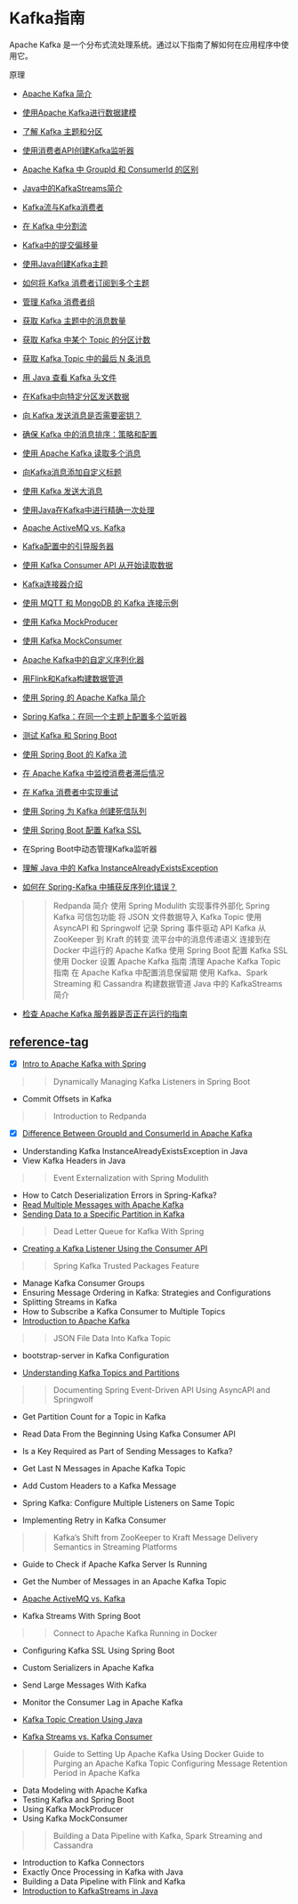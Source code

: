 # Kafka指南

Apache Kafka 是一个分布式流处理系统。通过以下指南了解如何在应用程序中使用它。

原理

- [Apache Kafka 简介](../apache-kafka-2/apache-kafka_zh.md)
- [使用Apache Kafka进行数据建模](../algorithms-modules/apache-kafka-data-modeling_zh.md)
- [了解 Kafka 主题和分区](../spring-kafka-2/kafka-topics-partitions_zh.md)

- [使用消费者API创建Kafka监听器](../apache-kafka-2/kafka-create-listener-consumer-api_zh.md)
- [Apache Kafka 中 GroupId 和 ConsumerId 的区别](../spring-kafka-3/apache-kafka-groupid-vs-consumerid_zh.md)
- [Java中的KafkaStreams简介](java-kafka-streams_zh.md)
- [Kafka流与Kafka消费者](java-kafka-streams-vs-kafka-consumer_zh.md)
- [在 Kafka 中分割流](../spring-kafka-2/kafka-splitting-streams_zh.md)

- [Kafka中的提交偏移量](../apache-kafka-3/kafka-commit-offsets_zh.md)

- [使用Java创建Kafka主题](kafka-topic-creation_zh.md)
- [如何将 Kafka 消费者订阅到多个主题](../spring-kafka-2/spring-kafka-multiple-listeners-same-topic_zh.md)
- [管理 Kafka 消费者组](../spring-kafka-2/kafka-manage-consumer-groups_zh.md)
- [获取 Kafka 主题中的消息数量](../spring-kafka/java-kafka-count-topic-messages_zh.md)
- [获取 Kafka 中某个 Topic 的分区计数](../apache-kafka-2/java-kafka-partition-count-topic_zh.md)
- [获取 Kafka Topic 中的最后 N 条消息](../apache-kafka-2/java-apache-kafka-get-last-n-messages_zh.md)
- [用 Java 查看 Kafka 头文件](../spring-kafka-3/java-kafka-view-headers_zh.md)
- [在Kafka中向特定分区发送数据](../spring-kafka/kafka-send-data-partition_zh.md)
- [向 Kafka 发送消息是否需要密钥？](../apache-kafka-2/java-kafka-message-key_zh.md)
- [确保 Kafka 中的消息排序：策略和配置](../apache-kafka-2/kafka-message-ordering_zh.md)
- [使用 Apache Kafka 读取多个消息](../apache-kafka-2/kafka-read-multiple-messages_zh.md)
- [向Kafka消息添加自定义标题](../apache-kafka-2/java-kafka-custom-headers_zh.md)
- [使用 Kafka 发送大消息](../spring-kafka/java-kafka-send-large-message_zh.md)

- [使用Java在Kafka中进行精确一次处理](kafka-exactly-once_zh.md)
- [Apache ActiveMQ vs. Kafka](apache-activemq-vs-kafka_zh.md)
- [Kafka配置中的引导服务器](../apache-kafka-2/java-kafka-bootstrap-server_zh.md)

- [使用 Kafka Consumer API 从开始读取数据](../apache-kafka-2/java-kafka-consumer-api-read_zh.md)
- [Kafka连接器介绍](kafka-connectors-guide_zh.md)
- [使用 MQTT 和 MongoDB 的 Kafka 连接示例](kafka-connect-mqtt-mongodb_zh.md)
- [使用 Kafka MockProducer](kafka-mockproducer_zh.md)
- [使用 Kafka MockConsumer](kafka-mockconsumer_zh.md)

- [Apache Kafka中的自定义序列化器](kafka-custom-serializer_zh.md)
- [用Flink和Kafka构建数据管道](kafka-flink-data-pipeline_zh.md)

- [使用 Spring 的 Apache Kafka 简介](../spring-kafka/spring-kafka_zh.md)
- [Spring Kafka：在同一个主题上配置多个监听器](../spring-kafka-2/spring-kafka-multiple-listeners-same-topic_zh.md)
- [测试 Kafka 和 Spring Boot](../spring-kafka/spring-boot-kafka-testing_zh.md)
- [使用 Spring Boot 的 Kafka 流](../spring-kafka/spring-boot-kafka-streams_zh.md)
- [在 Apache Kafka 中监控消费者滞后情况](../spring-kafka/java-kafka-consumer-lag_zh.md)
- [在 Kafka 消费者中实现重试](../spring-kafka/spring-retry-kafka-consumer_zh.md)
- [使用 Spring 为 Kafka 创建死信队列](../spring-kafka-2/kafka-spring-dead-letter-queue_zh.md)
- [使用 Spring Boot 配置 Kafka SSL](../spring-kafka-2/spring-boot-kafka-ssl_zh.md)
- 在Spring Boot中动态管理Kafka监听器
- [理解 Java 中的 Kafka InstanceAlreadyExistsException](../spring-kafka-3/kafka-instancealreadyexistsexception_zh.md)
- [如何在 Spring-Kafka 中捕获反序列化错误？](../spring-kafka-3/spring-kafka-deserialization-errors_zh.md)

>> Redpanda 简介
>> 使用 Spring Modulith 实现事件外部化
>> Spring Kafka 可信包功能
>> 将 JSON 文件数据导入 Kafka Topic
>> 使用 AsyncAPI 和 Springwolf 记录 Spring 事件驱动 API
>> Kafka 从 ZooKeeper 到 Kraft 的转变
>> 流平台中的消息传递语义
>> 连接到在 Docker 中运行的 Apache Kafka
>> 使用 Spring Boot 配置 Kafka SSL
>> 使用 Docker 设置 Apache Kafka 指南
>> 清理 Apache Kafka Topic 指南
>> 在 Apache Kafka 中配置消息保留期
>> 使用 Kafka、Spark Streaming 和 Cassandra 构建数据管道
>> Java 中的 KafkaStreams 简介

- [检查 Apache Kafka 服务器是否正在运行的指南](../apache-kafka-2/apache-kafka-check-server-is-running_zh.md)

## [reference-tag](https://www.baeldung.com/tag/kafka)

- [x] [Intro to Apache Kafka with Spring](https://www.baeldung.com/spring-kafka)

>> Dynamically Managing Kafka Listeners in Spring Boot

- Commit Offsets in Kafka

>> Introduction to Redpanda

- [x] [Difference Between GroupId and ConsumerId in Apache Kafka](https://www.baeldung.com/apache-kafka-groupid-vs-consumerid)
- Understanding Kafka InstanceAlreadyExistsException in Java
- View Kafka Headers in Java

>> Event Externalization with Spring Modulith

- How to Catch Deserialization Errors in Spring-Kafka?
- [Read Multiple Messages with Apache Kafka](https://www.baeldung.com/kafka-read-multiple-messages)
- [Sending Data to a Specific Partition in Kafka](https://www.baeldung.com/kafka-send-data-partition)

>> Dead Letter Queue for Kafka With Spring

- [Creating a Kafka Listener Using the Consumer API](https://www.baeldung.com/kafka-create-listener-consumer-api)

>> Spring Kafka Trusted Packages Feature

- Manage Kafka Consumer Groups
- Ensuring Message Ordering in Kafka: Strategies and Configurations
- Splitting Streams in Kafka
- How to Subscribe a Kafka Consumer to Multiple Topics
- [Introduction to Apache Kafka](https://www.baeldung.com/apache-kafka)

>> JSON File Data Into Kafka Topic

- bootstrap-server in Kafka Configuration

- [Understanding Kafka Topics and Partitions](https://www.baeldung.com/kafka-topics-partitions)

>> Documenting Spring Event-Driven API Using AsyncAPI and Springwolf

- Get Partition Count for a Topic in Kafka

- Read Data From the Beginning Using Kafka Consumer API
- Is a Key Required as Part of Sending Messages to Kafka?

- Get Last N Messages in Apache Kafka Topic
- Add Custom Headers to a Kafka Message

- Spring Kafka: Configure Multiple Listeners on Same Topic

- Implementing Retry in Kafka Consumer

>> Kafka’s Shift from ZooKeeper to Kraft
>> Message Delivery Semantics in Streaming Platforms

- Guide to Check if Apache Kafka Server Is Running

- Get the Number of Messages in an Apache Kafka Topic
- [Apache ActiveMQ vs. Kafka](https://www.baeldung.com/apache-activemq-vs-kafka)

- Kafka Streams With Spring Boot

>> Connect to Apache Kafka Running in Docker

- Configuring Kafka SSL Using Spring Boot

- Custom Serializers in Apache Kafka

- Send Large Messages With Kafka
- Monitor the Consumer Lag in Apache Kafka
- [Kafka Topic Creation Using Java](https://www.baeldung.com/kafka-topic-creation)
- [Kafka Streams vs. Kafka Consumer](https://www.baeldung.com/java-kafka-streams-vs-kafka-consumer)

>> Guide to Setting Up Apache Kafka Using Docker
>> Guide to Purging an Apache Kafka Topic
>> Configuring Message Retention Period in Apache Kafka

- Data Modeling with Apache Kafka
- Testing Kafka and Spring Boot
- Using Kafka MockProducer
- Using Kafka MockConsumer

>> Building a Data Pipeline with Kafka, Spark Streaming and Cassandra

- Introduction to Kafka Connectors
- Exactly Once Processing in Kafka with Java
- Building a Data Pipeline with Flink and Kafka
- [Introduction to KafkaStreams in Java](https://www.baeldung.com/java-kafka-streams)
